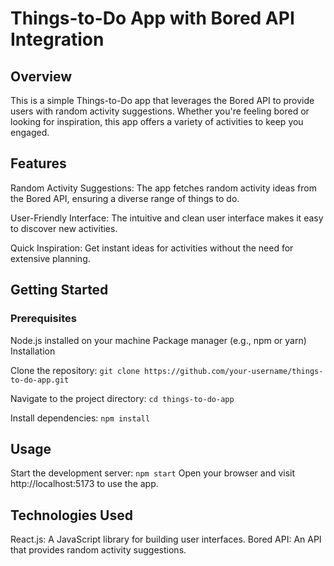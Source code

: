 # Things-to-Do App with Bored API Integration

## Overview

This is a simple Things-to-Do app that leverages the Bored API to provide users with random activity suggestions. Whether you're feeling bored or looking for inspiration, this app offers a variety of activities to keep you engaged.

## Features

Random Activity Suggestions: The app fetches random activity ideas from the Bored API, ensuring a diverse range of things to do.

User-Friendly Interface: The intuitive and clean user interface makes it easy to discover new activities.

Quick Inspiration: Get instant ideas for activities without the need for extensive planning.

## Getting Started

### Prerequisites

Node.js installed on your machine
Package manager (e.g., npm or yarn)
Installation

Clone the repository:
`git clone https://github.com/your-username/things-to-do-app.git`

Navigate to the project directory:
`cd things-to-do-app`

Install dependencies:
`npm install`

## Usage

Start the development server:
`npm start`
Open your browser and visit http://localhost:5173 to use the app.

## Technologies Used

React.js: A JavaScript library for building user interfaces.
Bored API: An API that provides random activity suggestions.
